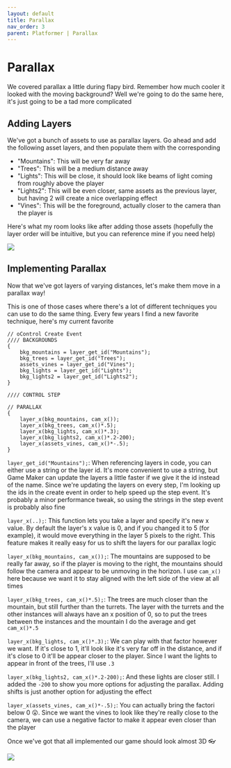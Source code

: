 ```yaml
---
layout: default
title: Parallax
nav_order: 3
parent: Platformer | Parallax
---
```


# Parallax

We covered parallax a little during flapy bird. Remember how much cooler it looked with the moving background? Well we're going to do the same here, it's just going to be a tad more complicated

## Adding Layers

We've got a bunch of assets to use as parallax layers. Go ahead and add the following asset layers, and then populate them with the corresponding

 * "Mountains": This will be very far away
 * "Trees": This will be a medium distance away
 * "Lights": This will be close, it should look like beams of light coming from roughly above the player
 * "Lights2": This will be even closer, same assets as the previous layer, but having 2 will create a nice overlapping effect
 * "Vines": This will be the foreground, actually closer to the camera than the player is

 Here's what my room looks like after adding those assets (hopefully the layer order will be intuitive, but you can reference mine if you need help)

![](../../images/platformer/parallax_room_layers.png)

## Implementing Parallax

Now that we've got layers of varying distances, let's make them move in a parallax way!

This is one of those cases where there's a lot of different techniques you can use to do the same thing. Every few years I find a new favorite technique, here's my current favorite

```
// oControl Create Event
//// BACKGROUNDS
{
	bkg_mountains = layer_get_id("Mountains");
	bkg_trees = layer_get_id("Trees");
	assets_vines = layer_get_id("Vines");
	bkg_lights = layer_get_id("Lights");
	bkg_lights2 = layer_get_id("Lights2");
}

//// CONTROL STEP

// PARALLAX
{
	layer_x(bkg_mountains, cam_x());
	layer_x(bkg_trees, cam_x()*.5);
	layer_x(bkg_lights, cam_x()*.3);
	layer_x(bkg_lights2, cam_x()*.2-200);
	layer_x(assets_vines, cam_x()*-.5);
}
```

``layer_get_id("Mountains");``: When referencing layers in code, you can either use a string or the layer id. It's more convenient to use a string, but Game Maker can update the layers a little faster if we give it the id instead of the name. Since we're updating the layers on every step, I'm looking up the ids in the create event in order to help speed up the step event. It's probably a minor performance tweak, so using the strings in the step event is probably also fine

``layer_x(..);``: This function lets you take a layer and specify it's new x value. By default the layer's x value is 0, and if you changed it to 5 (for example), it would move everything in the layer 5 pixels to the right. This feature makes it really easy for us to shift the layers for our parallax logic

``layer_x(bkg_mountains, cam_x());``: The mountains are supposed to be really far away, so if the player is moving to the right, the mountains should follow the camera and appear to be unmoving in the horizon. I use ``cam_x()`` here because we want it to stay aligned with the left side of the view at all times


``layer_x(bkg_trees, cam_x()*.5);``: The trees are much closer than the mountain, but still further than the turrets. The layer with the turrets and the other instances will always have an x position of 0, so to put the trees between the instances and the mountain I do the average and get ``cam_x()*.5``

``layer_x(bkg_lights, cam_x()*.3);``: We can play with that factor however we want. If it's close to 1, it'll look like it's very far off in the distance, and if it's close to 0 it'll be appear closer to the player. Since I want the lights to appear in front of the trees, I'll use ``.3``

``layer_x(bkg_lights2, cam_x()*.2-200);``: And these lights are closer still. I added the ``-200`` to show you more options for adjusting the parallax. Adding shifts is just another option for adjusting the effect

``layer_x(assets_vines, cam_x()*-.5);``: You can actually bring the factori below 0 😮. Since we want the vines to look like they're really close to the camera, we can use a negative factor to make it appear even closer than the player

Once we've got that all implemented our game should look almost 3D 👓

![](../../images/platformer/parallax.gif)
